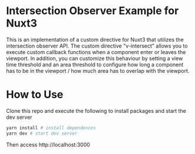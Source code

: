 
# Intersection Observer Example for Nuxt3

This is an implementation of a custom directive for Nuxt3 that utilizes the intersection observer API.
The custom directive "v-intersect" allows you to execute custom callback functions when a component enter or leaves the viewport.
In addition, you can customize this behaviour by setting a view time threshold and an area threshold to configure how long a component has to be in the viewport / how much area has to overlap with the viewport.


# How to Use
Clone this repo and execute the following to install packages and start the dev server
```bash
yarn install # install dependences
yarn dev # start dev server
```
Then access http://localhost:3000
